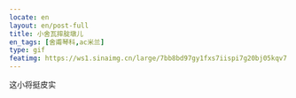 ```yaml
---
locate: en
layout: en/post-full
title: 小舍瓦摔腚墩儿
en_tags: [舍甫琴科,ac米兰]
type: gif
featimg: https://ws1.sinaimg.cn/large/7bb8bd97gy1fxs7iispi7g20bj05kqv7.gif
---
```


这小将挺皮实